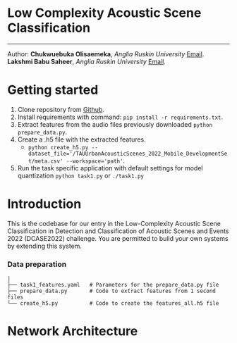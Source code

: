 # Low Complexity Acoustic Scene Classification
-------------------------------------

Author:
**Chukwuebuka Olisaemeka**, *Anglia Ruskin University* 
[Email](mailto:olisaemekaebuka@gmail.com). 
**Lakshmi Babu Saheer**, *Anglia Ruskin University* 
[Email](mailto:lakshmi.babu-saheer@aru.ac.uk). 


Getting started
===============

1. Clone repository from [Github](https://github.com/marmoi/dcase2021_task1a_baseline).
2. Install requirements with command: `pip install -r requirements.txt`.
3. Extract features from the audio files previously downloaded `python prepare_data.py`.
4. Create a .h5 file with the extracted features. 
   - `python create_h5.py --dataset_file='/TAUUrbanAcousticScenes_2022_Mobile_DevelopmentSet/meta.csv' --workspace='path'`.   
5. Run the task specific application with default settings for model quantization `python task1.py` or  `./task1.py`


Introduction
============

This is the codebase for our entry in the Low-Complexity Acoustic Scene Classification in Detection and Classification of Acoustic Scenes and Events 2022 (DCASE2022) challenge.
You are permitted to build your own systems by extending this system.

### Data preparation
    |
    ├── task1_features.yaml   # Parameters for the prepare_data.py file
    ├── prepare_data.py       # Code to extract features from 1 second files
    └── create_h5.py          # Code to create the features_all.h5 file


Network Architecture
====================
